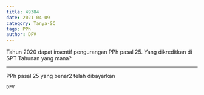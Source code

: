 ```yaml
---
title: 49384
date: 2021-04-09
category: Tanya-SC
tags: PPh
author: DFV
---
```


Tahun 2020 dapat insentif pengurangan PPh pasal 25. Yang dikreditkan di SPT Tahunan yang mana?

---

PPh pasal 25 yang benar2 telah dibayarkan

`DFV`

